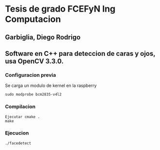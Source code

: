 # Tesis de grado FCEFyN Ing Computacion

## Garbiglia, Diego Rodrigo

## Software en C++ para deteccion de caras y ojos, usa OpenCV 3.3.0.

### Configuracion previa

Se carga un modulo de kernel en la raspberry

```shell
sudo modprobe bcm2835-v4l2
```

### Compilacion

```shell
Ejecutar cmake .
make
```


### Ejecucion

```shell
./facedetect
```

